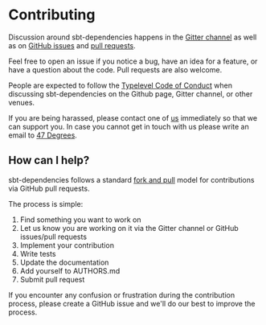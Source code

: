 # Contributing

Discussion around sbt-dependencies happens in the [Gitter channel](https://gitter.im/47deg/sbt-dependencies) as well as on
[GitHub issues](https://github.com/47deg/sbt-dependencies/issues) and [pull requests](https://github.com/47deg/sbt-dependencies/pulls).

Feel free to open an issue if you notice a bug, have an idea for a feature, or have a question about
the code. Pull requests are also welcome.

People are expected to follow the [Typelevel Code of Conduct](http://typelevel.org/conduct.html) when discussing sbt-dependencies on the Github page, Gitter channel, or other venues.

If you are being harassed, please contact one of [us](AUTHORS.md#maintainers) immediately so that we can support you. In case you cannot get in touch with us please write an email to [47 Degrees](mailto:hello@47deg.com).

## How can I help?

sbt-dependencies follows a standard [fork and pull](https://help.github.com/articles/using-pull-requests/) model for contributions via GitHub pull requests.

The process is simple:

 1. Find something you want to work on
 2. Let us know you are working on it via the Gitter channel or GitHub issues/pull requests
 3. Implement your contribution
 4. Write tests
 5. Update the documentation
 6. Add yourself to AUTHORS.md
 7. Submit pull request

If you encounter any confusion or frustration during the contribution process, please create a GitHub issue and we'll do our best to improve the process.